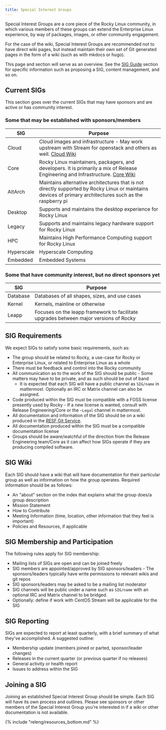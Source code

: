 ```yaml
---
title: Special Interest Groups
---
```


Special Interest Groups are a core piece of the Rocky Linux community, in which
various members of these groups can extend the Enterprise Linux experience, by
way of packages, images, or other community engagement.

For the case of the wiki, Special Interest Groups are recommended not to have
direct wiki pages, but instead maintain their own set of Git generated pages
in the form of a wiki (such as with mkdocs or hugo).

This page and section will serve as an overview. See the [SIG Guide](sig_guide/index.md)
section for specific information such as proposing a SIG, content management,
and so on.

## Current SIGs

This section goes over the current SIGs that may have sponsors and are active or has community interest.

### Some that may be established with sponsors/members

| SIG        | Purpose                                                                                                                                                       |
|------------|---------------------------------------------------------------------------------------------------------------------------------------------------------------|
| Cloud      | Cloud images and infrastructure - May work upstream with Stream for openstack and others as well. [Cloud Wiki](https://sig-cloud.rocky.page/)                 |
| Core       | Rocky Linux maintainers, packagers, and developers. It is primarily a mix of Release Engineering and Infrastructure. [Core Wiki](https://sig-core.rocky.page) |
| AltArch    | Maintains alternative architectures that is not directly supported by Rocky Linux or maintains devices of primary architectures such as the raspberry pi      |
| Desktop    | Supports and maintains the desktop experience for Rocky Linux                                                                                                 |
| Legacy     | Supports and maintains legacy hardware support for Rocky Linux                                                                                                |
| HPC        | Maintains High Performance Computing support for Rocky Linux                                                                                                  |
| Hyperscale | Hyperscale Computing                                                                                                                                          |
| Embedded   | Embedded Systems                                                                                                                                              |

### Some that have community interest, but no direct sponsors yet

| SIG      | Purpose                                                                                          |
|----------|--------------------------------------------------------------------------------------------------|
| Database | Databases of all shapes, sizes, and use cases                                                    |
| Kernel   | Kernels, mainline or otherwise                                                                   |
| Leapp    | Focuses on the leapp framework to facilitate upgrades between major versions of Rocky            |

## SIG Requirements

We expect SIGs to satisfy some basic requirements, such as:

* The group should be related to Rocky, a use-case for Rocky or Enterprise Linux, or related to Enterprise Linux as a whole
* There must be feedback and control into the Rocky community
* All communication as to the work of the SIG should be public - Some matters may have to be private, and as such should be out of band
    * It is expected that each SIG will have a public channel as `SIG/name` in mattermost. Optionally an IRC or Matrix channel can also be assigned.
* Code produced within the SIG must be compatible with a FOSS license presently used by Rocky - If a new license is wanted, consult with Release Engineering/Core or the `~Legal` channel in mattermost.
* All documentation and information of the SIG should be on a wiki produced in the [RESF Git Service](https://git.resf.org).
* All documentation produced within the SIG must be a compatible documentation license
* Groups should be aware/watchful of the direction from the Release Engineering team/Core as it can affect how SIGs operate if they are producing compiled software.

## SIG Wiki

Each SIG should have a wiki that will have documentation for their particular group as well as information on how the group operates. Required information should be as follows:

* An "about" section on the index that explains what the group does/a group description
* Mission Statement
* How to Contribute
* Meeting Information (time, location, other information that they feel is important)
* Policies and Resources, if applicable

## SIG Membership and Participation

The following rules apply for SIG membership:

* Mailing lists of SIGs are open and can be joined freely
* SIG members are appointed/approved by SIG sponsors/leaders - The sponsors/leaders typically have write permissions to relevant wikis and git repos
* SIG sponsors/leaders may be asked to be a mailing list moderator
* SIG channels will be public under a name such as `SIG/name` with an optional IRC and Matrix channel to be bridged.
* Optionally: define if work with CentOS Stream will be applicable for the SIG

## SIG Reporting

SIGs are expected to report at least quarterly, with a brief summary of what they've accomplished. A suggested outline:

* Membership update (members joined or parted, sponsor/leader changes)
* Releases in the current quarter (or previous quarter if no releases)
* General activity or health report
* Issues to address within the SIG

## Joining a SIG

Joining an established Special Interest Group should be simple. Each SIG will
have its own process and outlines. Please see sponsors or other members of the
Special Interest Group you're interested in if a wiki or other documentation
is not available.

{% include "releng/resources_bottom.md" %}

